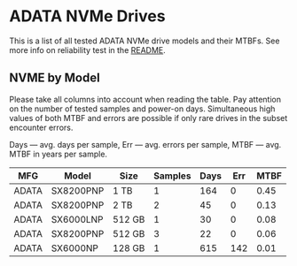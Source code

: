 ADATA NVMe Drives
=================

This is a list of all tested ADATA NVMe drive models and their MTBFs. See more
info on reliability test in the [README](https://github.com/linuxhw/EnterpriseDrive).

NVME by Model
------------

Please take all columns into account when reading the table. Pay attention on the
number of tested samples and power-on days. Simultaneous high values of both MTBF
and errors are possible if only rare drives in the subset encounter errors.

Days — avg. days per sample,
Err  — avg. errors per sample,
MTBF — avg. MTBF in years per sample.

| MFG       | Model              | Size   | Samples | Days  | Err   | MTBF   |
|-----------|--------------------|--------|---------|-------|-------|--------|
| ADATA     | SX8200PNP          | 1 TB   | 1       | 164   | 0     | 0.45   |
| ADATA     | SX8200PNP          | 2 TB   | 2       | 45    | 0     | 0.13   |
| ADATA     | SX6000LNP          | 512 GB | 1       | 30    | 0     | 0.08   |
| ADATA     | SX8200PNP          | 512 GB | 3       | 22    | 0     | 0.06   |
| ADATA     | SX6000NP           | 128 GB | 1       | 615   | 142   | 0.01   |
